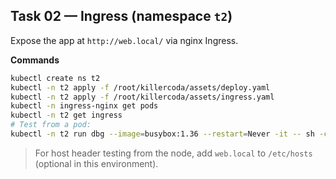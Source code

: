## Task 02 — Ingress (namespace `t2`)

Expose the app at `http://web.local/` via nginx Ingress.

**Commands**

```bash
kubectl create ns t2
kubectl -n t2 apply -f /root/killercoda/assets/deploy.yaml
kubectl -n t2 apply -f /root/killercoda/assets/ingress.yaml
kubectl -n ingress-nginx get pods
kubectl -n t2 get ingress
# Test from a pod:
kubectl -n t2 run dbg --image=busybox:1.36 --restart=Never -it -- sh -c "wget -qO- http://web"
```

> For host header testing from the node, add `web.local` to `/etc/hosts` (optional in this environment).
